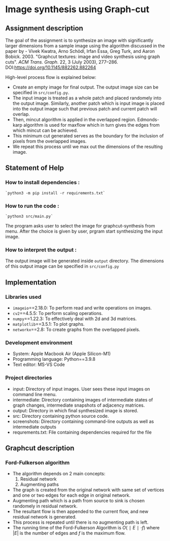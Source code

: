 # Image synthesis using Graph-cut

## Assignment description

The goal of the assignment is to synthesize an image with significantly larger dimensions from a sample image using the algorithm discussed in the paper by - Vivek Kwatra, Arno Schödl, Irfan Essa, Greg Turk, and Aaron Bobick. 2003. "Graphcut textures: image and video synthesis using graph cuts". <i>ACM Trans. Graph.</i> 22, 3 (July 2003), 277–286. DOI:https://doi.org/10.1145/882262.882264

High-level process flow is explained below:

* Create an empty image for final output. The output image size can be specified in `src/config.py`. 
* The input image is treated as a whole patch and placed randomely into the output image. Similarly, another patch which is input image is placed into the output image such that previous patch and current patch will overlap.
* Then, mincut algorithm is applied in the overlapped region. Edmonds-karp algorithm is used for maxflow which in turn gives the edges from which mincut can be achieved.
* This minimum cut generated serves as the boundary for the inclusion of pixels from the overlapped images.
* We repeat this process until we max out the dimensions of the resulting image.

## Statement of Help
### How to install dependencies : 
    `python3 -m pip install -r requirements.txt`

### How to run the code : 
    `python3 src/main.py`

The program asks user to select the image for graphcut-synthesis from menu. After the choice is given by user, prgram start synthesizing the input image.

### How to interpret the output : 
The output image will be generated inside `output` directory. The dimensions of this output image can be specified in `src/config.py`

## Implementation 
### Libraries used
* `imageio`==2.18.0: To perform read and write operations on images.
* `cv2`==4.5.5: To perform scaling operations.
* `numpy`==1.22.3: To effectively deal with 2d and 3d matrices.
* `matplotlib`==3.5.1: To plot graphs.
* `networkx`==2.8: To create graphs from the overlapped pixels.
### Development environment
* System: Apple Macbook Air (Apple Silicon-M1)
* Programming language: Python==3.9.8
* Text editor: MS-VS Code
### Project directories
* input: Directory of input images. User sees these input images on command line menu.
* intermediate: Directory containing images of intermediate states of graph changes, intermediate snapshots of adjacency matrices.
* output: Directory in which final synthesized image is stored.
* src: Directory containing python source code.
* screenshots: Directory containing command-line outputs as well as intermediate outputs
* requrements.txt: File containing dependencies required for the file
  
## Graphcut description
### Ford-Fulkerson algorithm
* The algorithm depends on 2 main concepts:
    1. Residual network
    2. Augmenting paths
* The graph is created from the original network with same set of vertices and one or two edges for each edge in original network.
* Augmenting path which is a path from source to sink is chosen randomely in residual network.
* The resultant flow is then appended to the current flow, and new residual network is generated.
* This process is repeated until there is no augmenting path is left.
* The running time of the Ford-Fulkerson Algorithm is $O(∣E∣⋅f)$ where $|E|$ is the number of edges and $f$ is the maximum flow.